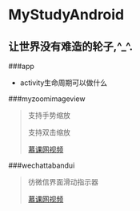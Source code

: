 # MyStudyAndroid

## 让世界没有难造的轮子,^_^.

###app
- activity生命周期可以做什么

###myzoomimageview
> 支持手势缩放
> 
> 支持双击缩放
> 
> [慕课网视频](http://www.imooc.com/learn/239)

###wechattabandui
> 彷微信界面滑动指示器
> 
> [慕课网视频](http://www.imooc.com/learn/198)


